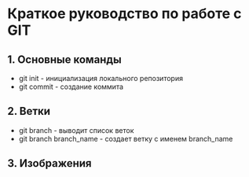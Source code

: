 # Краткое руководство по работе с GIT

## 1. Основные команды

* git init - инициализация локального репозитория
* git commit - создание коммита
## 2. Ветки
* git branch - выводит список веток
* git branch branch_name - создает ветку с именем branch_name
## 3. Изображения